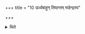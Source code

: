 +++
title = "10 ऊर्ध्वबाहुन् तिष्ठन्तम् माहेन्द्रस्य"

+++

<details><summary>थिते</summary>

ऊर्ध्वबाहुं तिष्ठन्तं माहेन्द्रस्य स्तोत्रं प्रत्यभिषिञ्चति १०
</details>
